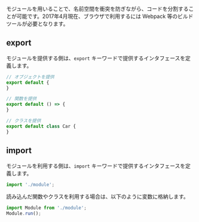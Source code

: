 モジュールを用いることで、名前空間を衝突を防ぎながら、コードを分割することが可能です。2017年4月現在、ブラウザで利用するには Webpack 等のビルドツールが必要となります。

## export

モジュールを提供する側は、`export` キーワードで提供するインタフェースを定義します。

```javascript
// オブジェクトを提供
export default {
}

// 関数を提供
export default () => {
}

// クラスを提供
export default class Car {
}
```
## import

モジュールを利用する側は、`import` キーワードで提供するインタフェースを定義します。

```javascript
import './module';
```

読み込んだ関数やクラスを利用する場合は、以下のように変数に格納します。

```javascript
import Module from './module';
Module.run();
```
